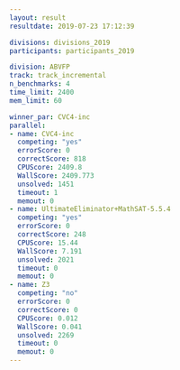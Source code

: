 ```yaml
---
layout: result
resultdate: 2019-07-23 17:12:39

divisions: divisions_2019
participants: participants_2019

division: ABVFP
track: track_incremental
n_benchmarks: 4
time_limit: 2400
mem_limit: 60

winner_par: CVC4-inc
parallel:
- name: CVC4-inc
  competing: "yes"
  errorScore: 0
  correctScore: 818
  CPUScore: 2409.8
  WallScore: 2409.773
  unsolved: 1451
  timeout: 1
  memout: 0
- name: UltimateEliminator+MathSAT-5.5.4
  competing: "yes"
  errorScore: 0
  correctScore: 248
  CPUScore: 15.44
  WallScore: 7.191
  unsolved: 2021
  timeout: 0
  memout: 0
- name: Z3
  competing: "no"
  errorScore: 0
  correctScore: 0
  CPUScore: 0.012
  WallScore: 0.041
  unsolved: 2269
  timeout: 0
  memout: 0
---
```

